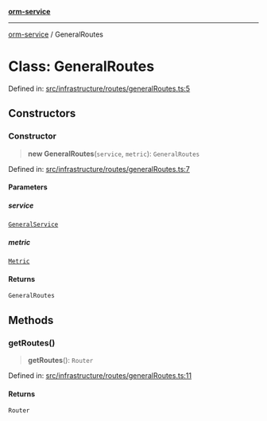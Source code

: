 [**orm-service**](../README.md)

***

[orm-service](../globals.md) / GeneralRoutes

# Class: GeneralRoutes

Defined in: [src/infrastructure/routes/generalRoutes.ts:5](https://github.com/lambda-orm/lambdaorm-svc/blob/b85161d80fb94d76aed52272905d40acde9ea6fd/src/infrastructure/routes/generalRoutes.ts#L5)

## Constructors

### Constructor

> **new GeneralRoutes**(`service`, `metric`): `GeneralRoutes`

Defined in: [src/infrastructure/routes/generalRoutes.ts:7](https://github.com/lambda-orm/lambdaorm-svc/blob/b85161d80fb94d76aed52272905d40acde9ea6fd/src/infrastructure/routes/generalRoutes.ts#L7)

#### Parameters

##### service

[`GeneralService`](GeneralService.md)

##### metric

[`Metric`](../interfaces/Metric.md)

#### Returns

`GeneralRoutes`

## Methods

### getRoutes()

> **getRoutes**(): `Router`

Defined in: [src/infrastructure/routes/generalRoutes.ts:11](https://github.com/lambda-orm/lambdaorm-svc/blob/b85161d80fb94d76aed52272905d40acde9ea6fd/src/infrastructure/routes/generalRoutes.ts#L11)

#### Returns

`Router`

